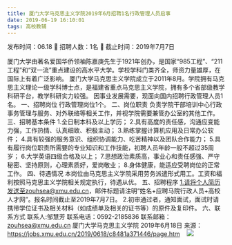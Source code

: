 ```yaml
---
title: 厦门大学马克思主义学院2019年6月招聘1名行政管理人员启事
date: 2019-06-19 16:10:01
tags: 高校教辅
---
```

发布时间：06.18   🌟   招聘人数：1名   🌈   截止时间：2019年7月7日
<!-- more -->
厦门大学由著名爱国华侨领袖陈嘉庚先生于1921年创办，是国家“985工程”、“211工程”和“双一流”重点建设的高水平大学。学校学科门类齐全，师资力量雄厚，在国际上有着广泛影响。
厦门大学马克思主义学院成立于2011年8月。学院拥有马克思主义理论一级学科博士点，是福建省重点马克思主义学院，拥有多个省部级教学科研平台，教学科研实力较强。
因事业发展需要，现面向国内招聘行政管理人员1名。
一、招聘岗位
行政管理岗位1个。
二、岗位职责
负责学院干部培训中心行政事务管理与服务、对外联络等相关工作，并视学院需要兼管办公室的其他工作。
三、招聘基本条件
1.全日制本科及以上学历；
2.具有高度的责任感，沟通应变能力强，工作热情、认真细致、积极主动；
3.熟练掌握计算机应用及日常办公软件；
4.具有较强的服务意识、组织协调能力、吃苦精神以及团队合作能力；
5.具有履行岗位职责所需要的专业知识和工作技能，初聘人员年龄一般不超过35周岁；
6.大学英语四级合格及以上；
7.思想政治素质高，事业心和责任感强、严守秘密、坚持原则，心理素质好，爱岗敬业；
8.身体健康，能适应受聘岗位的正常工作。
四、待遇情况
本岗位由马克思主义学院采用劳务派遣形式用工。工资和福利按照马克思主义学院相关规定执行，待遇从优。
五、招聘程序
1.请将个人简历发送至zouhsea@xmu.edu.cn，邮件标题请注明“姓名+应聘马院行政人员+高校人才网”。报名时间截止至2019年7月7日。
2.初审通过者，通知面试，面试时请携带学位证书及相关材料（如成绩单及相关的证书等）的原件及复印件。
六、联系方式
联系人:邹慧芳
联系电话：0592-2185836
联系邮箱：zouhsea@xmu.edu.cn
厦门大学马克思主义学院
2019年6月18日
来源：
https://jobs.xmu.edu.cn/2019/0618/c8481a371446/page.htm
 
 ![](https://cdn.weiweiblog.cn/20181015134814.png)